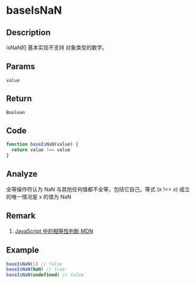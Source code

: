 # baseIsNaN 

## Description 
isNaN的 基本实现不支持 对象类型的数字。
## Params
`value`
## Return
`Boolean`

## Code
```js
function baseIsNaN(value) {
  return value !== value
}
```
## Analyze
全等操作符认为 NaN 与其他任何值都不全等，包括它自己。等式 (x !== x) 成立的唯一情况是 x 的值为 NaN
## Remark
1. [JavaScript 中的相等性判断 MDN](https://developer.mozilla.org/zh-CN/docs/Web/JavaScript/Equality_comparisons_and_sameness)
## Example
```js
baseIsNaN(1) // false
baseIsNaN(NaN) // true
baseIsNaN(undefined) // false
```
